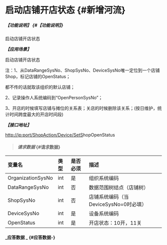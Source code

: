 # 启动店铺开店状态 {#新增河流}

##### _【功能说明】_ {#【功能说明】}

启动店铺开店状态

_**【应用场景】**_

启动店铺开店状态

注：1、从DataRangeSysNo、ShopSysNo、DeviceSysNo唯一定位到一个店铺Shop，标记店铺的OpenStatus；

都不传的话就取该组织的默认店铺；

2、记录操作人系统编码到“OpenPersonSysNo”；

3、开店的时候填写店铺与摊位的关系表；关店的时候删除该关系；\(按日维护，统计时间跨度最大的开店时间段\)

_**【接口地址】**_

[http://ip:port/ShopAction/Device/SetS](http://ip:port/OrganizationAction/Customer/AddCustomer)hopOpenStatus

> #### _请求数据_ {#请求数据}

| 变量名 | 类型 | 是否必须 | 描述 |
| :--- | :--- | :--- | :--- |
| OrganizationSysNo | int | 是 | 组织系统编码 |
| DataRangeSysNo | int | 否 | 数据范围树结点（店铺树） |
| ShopSysNo | int | 否 | 店铺系统编码（当DeviceSysNo=0时必填） |
| DeviceSysNo | int | 是 | 设备系统编码 |
| OpenStatus | int | 是 | 开店状态：10开，11关 |

#### _应答数据 _ {#应答数据-}



